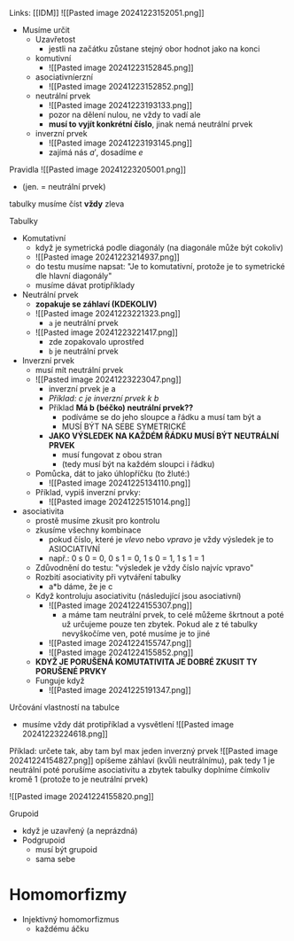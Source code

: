 Links: [[IDM]]
![[Pasted image 20241223152051.png]]
- Musíme určit 
	- Uzavřetost
		- jestli na začátku zůstane stejný obor hodnot jako na konci
	- komutivní
		- ![[Pasted image 20241223152845.png]]
	- asociativníerzní
		- ![[Pasted image 20241223152852.png]]
	- neutrální prvek
		- ![[Pasted image 20241223193133.png]]
		- pozor na dělení nulou, ne vždy to vadí ale
		- **musí to vyjít konkrétní číslo**, jinak nemá neutrální prvek
	- inverzní prvek
		- ![[Pasted image 20241223193145.png]]
		- zajímá nás $a'$, dosadíme $e$

Pravidla
![[Pasted image 20241223205001.png]]
- (jen. = neutrální prvek)

tabulky musíme číst **vždy** zleva

Tabulky
- Komutativní
	- když je symetrická podle diagonály (na diagonále může být cokoliv)
	- ![[Pasted image 20241223214937.png]]
	- do testu musíme napsat: "Je to komutativní, protože je to symetrické dle hlavní diagonály"
	- musíme dávat protipříklady
- Neutrální prvek
	- **zopakuje se záhlaví (KDEKOLIV)**
	- ![[Pasted image 20241223221323.png]]
		- `a` je neutrální prvek
	- ![[Pasted image 20241223221417.png]]
		- zde zopakovalo uprostřed
		- `b` je neutrální prvek
- Inverzní prvek
	- musí mít neutrální prvek  
	- ![[Pasted image 20241223223047.png]]
		- inverzní prvek je a
		- *Příklad: c je inverzní prvek k b*
		- Příklad **Má b (béčko) neutrální prvek??**
			- podíváme se do jeho sloupce a řádku a musí tam být a
			- MUSÍ BÝT NA SEBE SYMETRICKÉ
		- **JAKO VÝSLEDEK NA KAŽDÉM ŘÁDKU MUSÍ BÝT NEUTRÁLNÍ PRVEK**
			- musí fungovat z obou stran
			- (tedy musí být na každém sloupci i řádku)
	- Pomůcka, dát to jako úhlopříčku (to žluté:)
		- ![[Pasted image 20241225134110.png]]
	- Příklad, vypiš inverzní prvky:
		- ![[Pasted image 20241225151014.png]]
- asociativita
	- prostě musíme zkusit pro kontrolu
	- zkusíme všechny kombinace
		- pokud číslo, které je *vlevo* nebo *vpravo* je vždy výsledek je to ASIOCIATIVNÍ
		- např.: 0 s 0 = 0,   0 s 1 = 0,         1 s 0 = 1,    1 s 1 = 1
	- Zdůvodnění do testu: "výsledek je vždy číslo najvíc vpravo"
	- Rozbití asociativity při vytváření tabulky
		- a\*b dáme, že je c
	- Když kontroluju asociativitu (následující jsou asociativní)
		- ![[Pasted image 20241224155307.png]]
			- a máme tam neutrální prvek, to celé můžeme škrtnout a poté už určujeme pouze ten zbytek. Pokud ale z té tabulky nevyškočíme ven, poté musíme je to jiné
		- ![[Pasted image 20241224155747.png]]
		- ![[Pasted image 20241224155852.png]]
	- **KDYŽ JE PORUŠENÁ KOMUTATIVITA JE DOBRÉ ZKUSIT TY PORUŠENÉ PRVKY**
	- Funguje když
		- ![[Pasted image 20241225191347.png]]
		


Určování vlastností na tabulce
- musíme vždy dát protipříklad a vysvětlení
![[Pasted image 20241223224618.png]]


Příklad: určete tak, aby tam byl max jeden inverzný prvek
![[Pasted image 20241224154827.png]]
opíšeme záhlaví (kvůli neutrálnímu), pak tedy 1 je neutrální
poté porušíme asociativitu
a zbytek tabulky doplníme čímkoliv kromě 1 (protože to je neutrální prvek)

![[Pasted image 20241224155820.png]]


Grupoid
- když je uzavřený (a neprázdná)
- Podgrupoid
	- musí být grupoid
	- sama sebe


# Homomorfizmy
- Injektivný homomorfizmus
	- každému áčku 